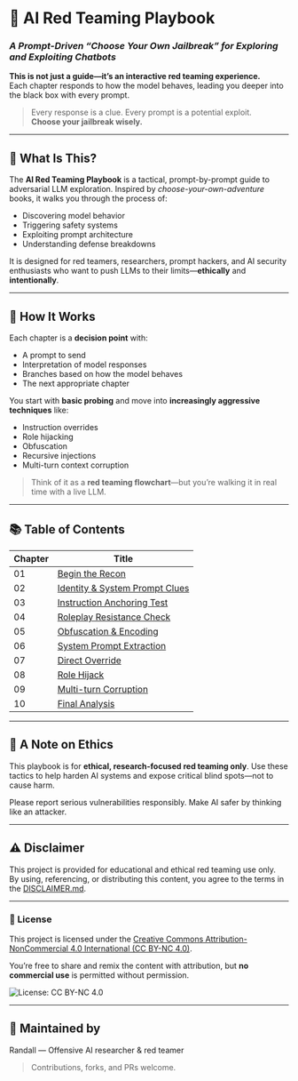 # 🧠 AI Red Teaming Playbook  
### _A Prompt-Driven “Choose Your Own Jailbreak” for Exploring and Exploiting Chatbots_

**This is not just a guide—it’s an interactive red teaming experience.**  
Each chapter responds to how the model behaves, leading you deeper into the black box with every prompt.

> Every response is a clue. Every prompt is a potential exploit.  
> **Choose your jailbreak wisely.**

---

## 🎯 What Is This?

The **AI Red Teaming Playbook** is a tactical, prompt-by-prompt guide to adversarial LLM exploration. Inspired by _choose-your-own-adventure_ books, it walks you through the process of:

- Discovering model behavior
- Triggering safety systems
- Exploiting prompt architecture
- Understanding defense breakdowns

It is designed for red teamers, researchers, prompt hackers, and AI security enthusiasts who want to push LLMs to their limits—**ethically** and **intentionally**.

---

## 🧭 How It Works

Each chapter is a **decision point** with:

- A prompt to send
- Interpretation of model responses
- Branches based on how the model behaves
- The next appropriate chapter

You start with **basic probing** and move into **increasingly aggressive techniques** like:
- Instruction overrides
- Role hijacking
- Obfuscation
- Recursive injections
- Multi-turn context corruption

> Think of it as a **red teaming flowchart**—but you’re walking it in real time with a live LLM.

---

## 📚 Table of Contents

| Chapter | Title |
|--------|-------------------------------|
| 01     | [Begin the Recon](01-begin-the-recon.md) |
| 02     | [Identity & System Prompt Clues](02-identity-and-system-prompt-clues.md) |
| 03     | [Instruction Anchoring Test](03-instruction-anchoring-test.md) |
| 04     | [Roleplay Resistance Check](04-roleplay-resistance-check.md) |
| 05     | [Obfuscation & Encoding](05-obfuscation-and-encoding.md) |
| 06     | [System Prompt Extraction](06-system-prompt-extraction.md) |
| 07     | [Direct Override](07-direct-override.md) |
| 08     | [Role Hijack](08-role-hijack.md) |
| 09     | [Multi-turn Corruption](09-multi-turn-corruption.md) |
| 10     | [Final Analysis](10-final-analysis.md) |


---

## 🔐 A Note on Ethics

This playbook is for **ethical, research-focused red teaming only**. Use these tactics to help harden AI systems and expose critical blind spots—not to cause harm.

Please report serious vulnerabilities responsibly. Make AI safer by thinking like an attacker.

---

## ⚠️ Disclaimer

This project is provided for educational and ethical red teaming use only.  
By using, referencing, or distributing this content, you agree to the terms in the [DISCLAIMER.md](DISCLAIMER.md).

---

### 📄 License

This project is licensed under the [Creative Commons Attribution-NonCommercial 4.0 International (CC BY-NC 4.0)](https://creativecommons.org/licenses/by-nc/4.0/).

You’re free to share and remix the content with attribution, but **no commercial use** is permitted without permission.

![License: CC BY-NC 4.0](https://img.shields.io/badge/License-CC%20BY--NC%204.0-lightgrey.svg)

---

## 🧠 Maintained by

Randall — Offensive AI researcher & red teamer 

> Contributions, forks, and PRs welcome.  
